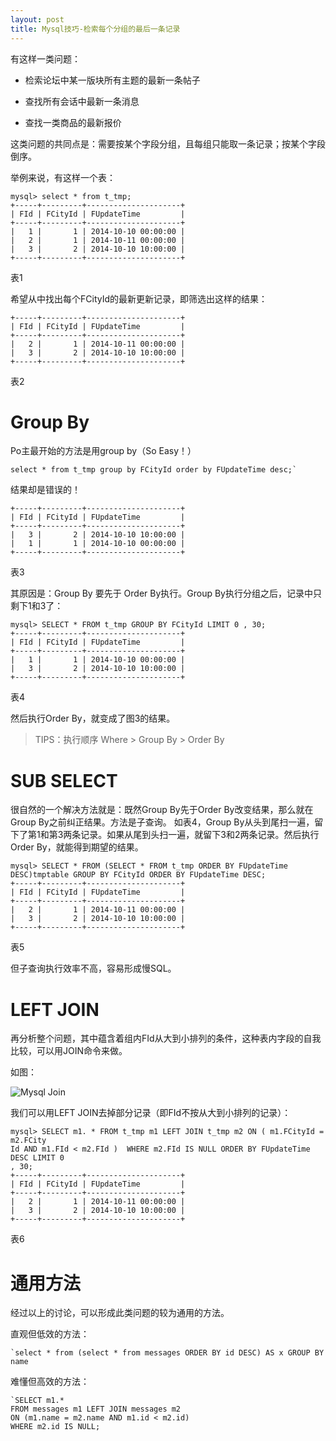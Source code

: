 ```yaml
---
layout: post
title: Mysql技巧-检索每个分组的最后一条记录
---
```



有这样一类问题：


- 检索论坛中某一版块所有主题的最新一条帖子

- 查找所有会话中最新一条消息

- 查找一类商品的最新报价

这类问题的共同点是：需要按某个字段分组，且每组只能取一条记录；按某个字段倒序。

举例来说，有这样一个表：

    mysql> select * from t_tmp;
	+-----+---------+---------------------+
	| FId | FCityId | FUpdateTime         |
	+-----+---------+---------------------+
	|   1 |       1 | 2014-10-10 00:00:00 |
	|   2 |       1 | 2014-10-11 00:00:00 |
	|   3 |       2 | 2014-10-10 10:00:00 |
	+-----+---------+---------------------+

表1



希望从中找出每个FCityId的最新更新记录，即筛选出这样的结果：
    
	+-----+---------+---------------------+
	| FId | FCityId | FUpdateTime         |
	+-----+---------+---------------------+
	|   2 |       1 | 2014-10-11 00:00:00 |
	|   3 |       2 | 2014-10-10 10:00:00 |
	+-----+---------+---------------------+

表2

# Group By #
Po主最开始的方法是用group by（So Easy！）

	select * from t_tmp group by FCityId order by FUpdateTime desc;`
结果却是错误的！

    +-----+---------+---------------------+
	| FId | FCityId | FUpdateTime         |
	+-----+---------+---------------------+
	|   3 |       2 | 2014-10-10 10:00:00 |
	|   1 |       1 | 2014-10-10 00:00:00 |
	+-----+---------+---------------------+

表3


其原因是：Group By 要先于 Order By执行。Group By执行分组之后，记录中只剩下1和3了：

    mysql> SELECT * FROM t_tmp GROUP BY FCityId LIMIT 0 , 30;
	+-----+---------+---------------------+
	| FId | FCityId | FUpdateTime         |
	+-----+---------+---------------------+
	|   1 |       1 | 2014-10-10 00:00:00 |
	|   3 |       2 | 2014-10-10 10:00:00 |
	+-----+---------+---------------------+

表4


然后执行Order By，就变成了图3的结果。

> TIPS：执行顺序 Where > Group By > Order By

# SUB SELECT #
很自然的一个解决方法就是：既然Group By先于Order By改变结果，那么就在Group By之前纠正结果。方法是子查询。
如表4，Group By从头到尾扫一遍，留下了第1和第3两条记录。如果从尾到头扫一遍，就留下3和2两条记录。然后执行Order By，就能得到期望的结果。

    mysql> SELECT * FROM (SELECT * FROM t_tmp ORDER BY FUpdateTime DESC)tmptable GROUP BY FCityId ORDER BY FUpdateTime DESC;
	+-----+---------+---------------------+
	| FId | FCityId | FUpdateTime         |
	+-----+---------+---------------------+
	|   2 |       1 | 2014-10-11 00:00:00 |
	|   3 |       2 | 2014-10-10 10:00:00 |
	+-----+---------+---------------------+

表5
	

但子查询执行效率不高，容易形成慢SQL。


# LEFT JOIN #
再分析整个问题，其中蕴含着组内FId从大到小排列的条件，这种表内字段的自我比较，可以用JOIN命令来做。

如图：

![Mysql Join](http://spetacular.github.io/images/2015-04-03/mysql_join.png)

我们可以用LEFT JOIN去掉部分记录（即FId不按从大到小排列的记录）：

    mysql> SELECT m1. * FROM t_tmp m1 LEFT JOIN t_tmp m2 ON ( m1.FCityId = m2.FCity
	Id AND m1.FId < m2.FId )  WHERE m2.FId IS NULL ORDER BY FUpdateTime DESC LIMIT 0
	, 30;
	+-----+---------+---------------------+
	| FId | FCityId | FUpdateTime         |
	+-----+---------+---------------------+
	|   2 |       1 | 2014-10-11 00:00:00 |
	|   3 |       2 | 2014-10-10 10:00:00 |
	+-----+---------+---------------------+

表6

# 通用方法 #
经过以上的讨论，可以形成此类问题的较为通用的方法。

直观但低效的方法：

	`select * from (select * from messages ORDER BY id DESC) AS x GROUP BY name

难懂但高效的方法：

	`SELECT m1.*
	FROM messages m1 LEFT JOIN messages m2
 	ON (m1.name = m2.name AND m1.id < m2.id)
	WHERE m2.id IS NULL;

